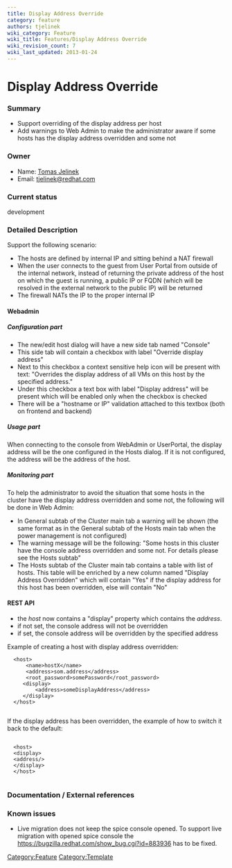 ```yaml
---
title: Display Address Override
category: feature
authors: tjelinek
wiki_category: Feature
wiki_title: Features/Display Address Override
wiki_revision_count: 7
wiki_last_updated: 2013-01-24
---
```


# Display Address Override

### Summary

*   Support overriding of the display address per host
*   Add warnings to Web Admin to make the administrator aware if some hosts has the display address overridden and some not

### Owner

*   Name: [Tomas Jelinek](User:TJelinek)
*   Email: <tjelinek@redhat.com>

### Current status

development

### Detailed Description

Support the following scenario:

*   The hosts are defined by internal IP and sitting behind a NAT firewall
*   When the user connects to the guest from User Portal from outside of the internal network, instead of returning the private address of the host on which the guest is running, a public IP or FQDN (which will be resolved in the external network to the public IP) will be returned
*   The firewall NATs the IP to the proper internal IP

#### Webadmin

##### Configuration part

*   The new/edit host dialog will have a new side tab named "Console"
*   This side tab will contain a checkbox with label "Override display address"
*   Next to this checkbox a context sensitive help icon will be present with text: "Overrides the display address of all VMs on this host by the specified address."
*   Under this checkbox a text box with label "Display address" will be present which will be enabled only when the checkbox is checked
*   There will be a "hostname or IP" validation attached to this textbox (both on frontend and backend)

##### Usage part

When connecting to the console from WebAdmin or UserPortal, the display address will be the one configured in the Hosts dialog. If it is not configured, the address will be the address of the host.

##### Monitoring part

To help the administrator to avoid the situation that some hosts in the cluster have the display address overridden and some not, the following will be done in Web Admin:

*   In General subtab of the Cluster main tab a warning will be shown (the same format as in the General subtab of the Hosts main tab when the power management is not configured)
*   The warning message will be the following: "Some hosts in this cluster have the console address overridden and some not. For details please see the Hosts subtab"
*   The Hosts subtab of the Cluster main tab contains a table with list of hosts. This table will be enriched by a new column named "Display Address Overridden" which will contain "Yes" if the display address for this host has been overridden, else will contain "No"

#### REST API

*   the *host* now contains a "display" property which contains the *address*.
*   if not set, the console address will not be overridden
*   if set, the console address will be overridden by the specified address

Example of creating a host with display address overridden:

      <host>
          <name>hostX</name>
          <address>som.address</address>
          <root_password>somePassword</root_password>
         <display>
             <address>someDisplayAddress</address>
         </display>
      </host>
       

If the display address has been overridden, the example of how to switch it back to the default:

       
      <host>
      <display>
      <address/>
      </display>
      </host>
       

### Documentation / External references

### Known issues

*   Live migration does not keep the spice console opened. To support live migration with opened spice console the <https://bugzilla.redhat.com/show_bug.cgi?id=883936> has to be fixed.

<Category:Feature> <Category:Template>
